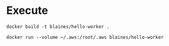# Execute

`docker build -t blaines/hello-worker .`

`docker run --volume ~/.aws:/root/.aws blaines/hello-worker`
